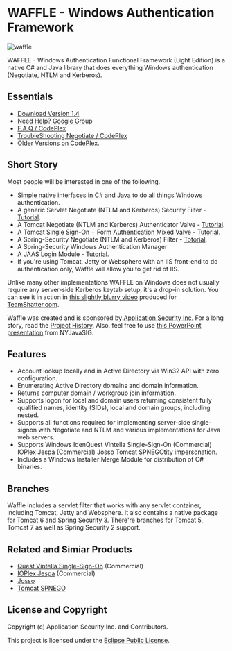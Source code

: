 WAFFLE - Windows Authentication Framework
=========================================

![waffle](https://github.com/dblock/waffle/raw/master/waffle.jpg)

WAFFLE - Windows Authentication Functional Framework (Light Edition) is a native C# and Java library that does everything Windows authentication (Negotiate, NTLM and Kerberos).

Essentials
----------

* [Download Version 1.4](https://github.com/downloads/dblock/waffle/Waffle.1.4.zip)
* [Need Help? Google Group](http://groups.google.com/group/waffle-users)
* [F.A.Q / CodePlex](http://waffle.codeplex.com/wikipage?title=Frequently%20Asked%20Questions&referringTitle=Documentation)
* [TroubleShooting Negotiate / CodePlex](http://waffle.codeplex.com/wikipage?title=Troubleshooting%20Negotiate&referringTitle=Documentation)
* [Older Versions on CodePlex](http://waffle.codeplex.com/).

Short Story
-----------

Most people will be interested in one of the following.

* Simple native interfaces in C# and Java to do all things Windows authentication.
* A generic Servlet Negotiate (NTLM and Kerberos) Security Filter - [Tutorial](http://code.dblock.org/ShowPost.aspx?id=106).
* A Tomcat Negotiate (NTLM and Kerberos) Authenticator Valve - [Tutorial](http://code.dblock.org/ShowPost.aspx?id=103).
* A Tomcat Single Sign-On + Form Authentication Mixed Valve - [Tutorial](http://code.dblock.org/ShowPost.aspx?id=107).
* A Spring-Security Negotiate (NTLM and Kerberos) Filter - [Totorial](http://code.dblock.org/ShowPost.aspx?id=114).
* A Spring-Security Windows Authentication Manager
* A JAAS Login Module - [Tutorial](http://code.dblock.org/ShowPost.aspx?id=105).
* If you're using Tomcat, Jetty or Websphere with an IIS front-end to do authentication only, Waffle will allow you to get rid of IIS.

Unlike many other implementations WAFFLE on Windows does not usually require any server-side Kerberos keytab setup, it's a drop-in solution. You can see it in action in [this slightly blurry video](http://www.youtube.com/watch?v=LmTwbOh0hBU) produced for [TeamShatter.com](http://www.teamshatter.com/topics/general/team-shatter-exclusive/securing-java-applications-with-smart-cards-and-single-sign-on/). 

Waffle was created and is sponsored by [Application Security Inc.](http://www.appsecinc.com/) For a long story, read the [Project History](https://github.com/dblock/waffle/blob/master/HISTORY.md). Also, feel free to use [this PowerPoint presentation](http://www.slideshare.net/dblockdotorg/waffle-at-nycjavasig) from NYJavaSIG.

Features
--------

* Account lookup locally and in Active Directory via Win32 API with zero configuration.
* Enumerating Active Directory domains and domain information.
* Returns computer domain / workgroup join information.
* Supports logon for local and domain users returning consistent fully qualified names, identity (SIDs), local and domain groups, including nested.
* Supports all functions required for implementing server-side single-signon with Negotiate and NTLM and various implementations for Java web servers.
* Supports Windows IdenQuest Vintella Single-Sign-On (Commercial)
IOPlex Jespa (Commercial)
Josso
Tomcat SPNEGOtity impersonation.
* Includes a Windows Installer Merge Module for distribution of C# binaries.

Branches
--------

Waffle includes a servlet filter that works with any servlet container, including Tomcat, Jetty and Websphere. It also contains a native package for Tomcat 6 and Spring Security 3. There're branches for Tomcat 5, Tomcat 7 as well as Spring Security 2 support.

Related and Simiar Products
---------------------------

* [Quest Vintella Single-Sign-On](http://www.quest.com/single-sign-on-for-java/) (Commercial)
* [IOPlex Jespa](http://www.ioplex.com/) (Commercial)
* [Josso](http://www.josso.org/confluence/display/JOSSO1/JOSSO+-+Java+Open+Single+Sign-On+Project+Home)
* [Tomcat SPNEGO](http://tomcatspnego.codeplex.com/)

License and Copyright
---------------------

Copyright (c) Application Security Inc. and Contributors.

This project is licensed under the [Eclipse Public License](https://github.com/dblock/waffle/blob/master/LICENSE).

